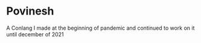 # Povinesh
A Conlang I made at the beginning of pandemic and continued to work on it until december of 2021
